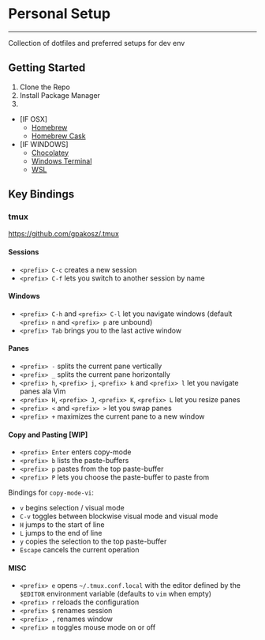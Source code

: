 # Personal Setup
---
Collection of dotfiles and preferred setups for dev env

## Getting Started

1. Clone the Repo
2. Install Package Manager
3. 
  - [IF OSX]
    - [Homebrew](brew.sh)
    - [Homebrew Cask](https://caskroom.github.io/)
  - [IF WINDOWS]
    - [Chocolatey](https://chocolatey.org/)
    - [Windows Terminal]()
    - [WSL]()

## Key Bindings
### tmux
https://github.com/gpakosz/.tmux

#### Sessions
 - `<prefix> C-c` creates a new session
 - `<prefix> C-f` lets you switch to another session by name

#### Windows
 - `<prefix> C-h` and `<prefix> C-l` let you navigate windows (default
   `<prefix> n` and `<prefix> p` are unbound)
 - `<prefix> Tab` brings you to the last active window

#### Panes
 - `<prefix> -` splits the current pane vertically
 - `<prefix> _` splits the current pane horizontally
 - `<prefix> h`, `<prefix> j`, `<prefix> k` and `<prefix> l` let you navigate
   panes ala Vim
 - `<prefix> H`, `<prefix> J`, `<prefix> K`, `<prefix> L` let you resize panes
 - `<prefix> <` and `<prefix> >` let you swap panes
 - `<prefix> +` maximizes the current pane to a new window

#### Copy and Pasting [WIP]
 - `<prefix> Enter` enters copy-mode
 - `<prefix> b` lists the paste-buffers
 - `<prefix> p` pastes from the top paste-buffer
 - `<prefix> P` lets you choose the paste-buffer to paste from

Bindings for `copy-mode-vi`:
- `v` begins selection / visual mode
- `C-v` toggles between blockwise visual mode and visual mode
- `H` jumps to the start of line
- `L` jumps to the end of line
- `y` copies the selection to the top paste-buffer
- `Escape` cancels the current operation

#### MISC
 - `<prefix> e` opens `~/.tmux.conf.local` with the editor defined by the 
    `$EDITOR` environment variable (defaults to `vim` when empty)
 - `<prefix> r` reloads the configuration
 - `<prefix> $` renames session
 - `<prefix> ,` renames window
 - `<prefix> m` toggles mouse mode on or off
